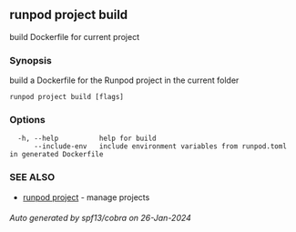 ## runpod project build

build Dockerfile for current project

### Synopsis

build a Dockerfile for the Runpod project in the current folder

```
runpod project build [flags]
```

### Options

```
  -h, --help          help for build
      --include-env   include environment variables from runpod.toml in generated Dockerfile
```

### SEE ALSO

* [runpod project](runpod_project.md)	 - manage projects

###### Auto generated by spf13/cobra on 26-Jan-2024
